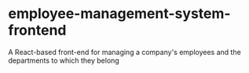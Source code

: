 # employee-management-system-frontend
A React-based front-end for managing a company's employees and the departments to which they belong
